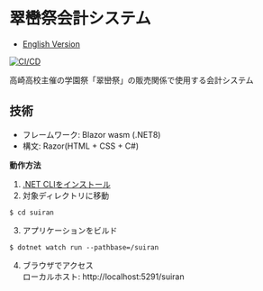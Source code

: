 # 翠巒祭会計システム
- [English Version](./README.md)

[![CI/CD](https://github.com/mint73/suiran/actions/workflows/main.yml/badge.svg)](https://github.com/mint73/suiran/actions/workflows/main.yml)

高崎高校主催の学園祭「翠巒祭」の販売関係で使用する会計システム

## 技術
- フレームワーク: Blazor wasm (.NET8)
- 構文: Razor(HTML + CSS + C#)

**動作方法**
1. [.NET CLIをインストール](https://learn.microsoft.com/ja-jp/dotnet/core/install/)
2. 対象ディレクトリに移動
```shell
$ cd suiran
```

3. アプリケーションをビルド
```shell
$ dotnet watch run --pathbase=/suiran
```

4. ブラウザでアクセス<br />
ローカルホスト: http://localhost:5291/suiran
